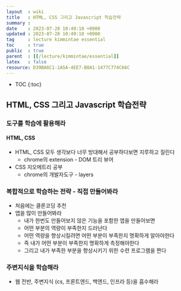 ```yaml
---
layout  : wiki
title   : HTML, CSS 그리고 Javascript 학습전략
summary : 
date    : 2023-07-28 10:49:10 +0900
updated : 2023-07-28 10:49:10 +0900
tag     : lecture kimmintae essential
toc     : true
public  : true
parent  : [[/lecture/kimmintae/essential]]
latex   : false
resource: D39BA6C1-1A5A-4EE7-B8A1-1477C774C66C
---
```

* TOC
{:toc}

## HTML, CSS 그리고 Javascript 학습전략

### 도구를 학습에 활용해라

#### HTML, CSS

- HTML, CSS 모두 생각보다 너무 방대해서 공부하다보면 지루하고 질린다
  - chrome의 extension - DOM 트리 뷰어
- CSS 지오메트리 공부
  - chrome의 개발자도구 - layers

### 복합적으로 학습하는 전략 - 직접 만들어봐라

- 처음에는 클론코딩 추천
- 앱을 많이 만들어봐라
  - 내가 한번도 만들어보지 않은 기능을 포함한 앱을 만들어보면
  - 어떤 부분의 역량이 부족한지 드러난다 
  - 어떤 역량을 향상시킬려면 어떤 부분이 부족한지 명확하게 알아야한다
  - 즉 내가 어떤 부분이 부족한지 명확하게 측정해야한다
  - 그리고 내가 부족한 부분을 향상시키기 위한 수련 프로그램을 짠다

### 주변지식을 학습해라

- 웹 전반, 주변지식 (cs, 프론트엔드, 백엔드, 인프라 등)을 흡수해라
